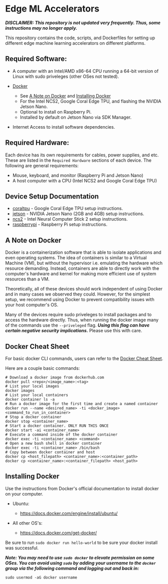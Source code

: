 # Edge ML Accelerators

**_DISCLAIMER: This repository is not updated very frequently. Thus, some instructions may no longer apply._**

This repository contains the code, scripts, and Dockerfiles for setting up different edge machine learning accelerators on different platforms.

## Required Software:

- A computer with an Intel/AMD x86-64 CPU running a 64-bit version of Linux with sudo priveleges (other OSes not tested).
- [Docker](https://docs.docker.com/engine/install/)

  - See [A Note on Docker](#a-note-on-docker) and [Installing Docker](#installing-docker)
  - For the Intel NCS2, Google Coral Edge TPU, and flashing the NVIDIA Jetson Nano.
  - Optional to install on Raspberry Pi.
  - Installed by default on Jetson Nano via SDK Manager.

- Internet Access to install software dependencies.

## Required Hardware:

Each device has its own requirements for cables, power supplies, and etc. These are listed in the `Required Hardware` sections of each device. The following are general requirements:

- Mouse, keyboard, and monitor (Raspberry Pi and Jetson Nano)
- A host computer with a CPU (Intel NCS2 and Google Coral Edge TPU)

## Device Setup Documentation

- [coraltpu](./coraltpu) - Google Coral Edge TPU setup instructions.
- [jetson](./jetson) - NVIDIA Jetson Nano (2GB and 4GB) setup instructions.
- [ncs2](./ncs2/) - Intel Neural Computer Stick 2 setup instructions.
- [raspberrypi](./raspberrypi) - Raspberry Pi setup instructions.

## A Note on Docker

Docker is a containerization software that is able to isolate applications and even operating systems. The idea of containers is similar to a Virtual Machine (VM), but without the hypervisor i.e. emulating the hardware which resource demanding. Instead, containers are able to directly work with the computer's hardware and kernel for making more efficient use of system resources than a VM.

Theoretically, all of these devices should work independent of using Docker and in many cases we observed they could. However, for the simplest setup, we recommend using Docker to prevent compatibility issues with your host computer's OS.

Many of the devices require sudo priveleges to install packages and to access the hardware directly. Thus, when running the docker image many of the commands use the `--priveleged` flag. **_Using this flag can have certain negative security implications._** Please use this with care.

## Docker Cheat Sheet

For basic docker CLI commands, users can refer to the [Docker Cheat Sheet](https://docs.docker.com/get-started/docker_cheatsheet.pdf).

Here are a couple basic commands:

```shell
# Download a docker image from dockerhub.com
docker pull <repo>/<image_name>:<tag>
# List your local images
docker images
# List your local containers
docker container ls -a
# Run a docker image for the first time and create a named container
docker run --name <desired_name> -ti <docker_image> <command_to_run_in_container>
# Stop a docker container
docker stop <container_name>
# Start a docker container. ONLY RUN THIS ONCE
docker start -ai <container_name>
# Execute a command inside of the docker container
docker exec -ti <container_name> <command>
# Open a new bash shell in docker container
docker exec -ti <container_name> /bin/bash
# Copy between docker container and host
docker cp <host_filepath> <container_name>:<container_path>
docker cp <container_name>:<container_filepath> <host_path>
```

## Installing Docker

Use the instructions from Docker's official documentation to install docker on your computer.

- Ubuntu:

  - https://docs.docker.com/engine/install/ubuntu/

- All other OS's:
  - https://docs.docker.com/get-docker/

Be sure to run `sudo docker run hello-world` to be sure your docker install was successful.

**_Note: You may need to use `sudo docker` to elevate permission on some OSes. You can avoid using `sudo` by adding your username to the `docker` group via the following command and logging out and back in:_**

```shell
sudo usermod -aG docker username
```
